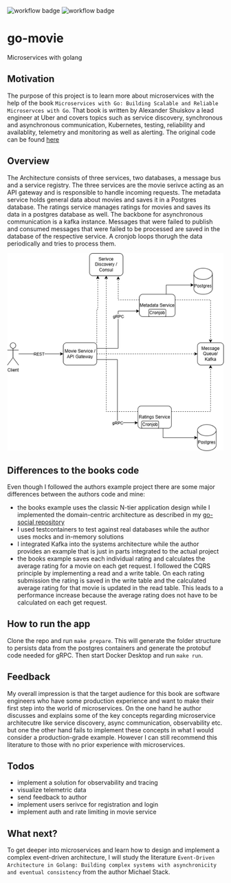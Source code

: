 ![workflow badge](https://github.com/karaMuha/go-movie/actions/workflows/ci.yaml/badge.svg)
![workflow badge](https://github.com/karaMuha/go-movie/actions/workflows/cd.yaml/badge.svg)

# go-movie
Microservices with golang

## Motivation
The purpose of this project is to learn more about microservices with the help of the book `Microservices with Go: Building Scalable and Reliable Microservces with Go`. That book is written by Alexander Shuiskov a lead engineer at Uber and covers topics such as service discovery, synchronous and asynchronous communication, Kubernetes, testing, reliability and availablity, telemetry and monitoring as well as alerting.
The original code can be found [here](https://github.com/PacktPublishing/Microservices-with-Go)

## Overview
The Architecture consists of three services, two databases, a message bus and a service registry. The three services are the movie serivce acting as an API gateway and is responsible to handle incoming requests. The metadata service holds general data about movies and saves it in a Postgres database. The ratings service manages ratings for movies and saves its data in a postgres database as well. The backbone for asynchronous communication is a kafka instance.
Messages that were failed to publish and consumed messages that were failed to be processed are saved in the database of the respective service. A cronjob loops thorugh the data periodically and tries to process them.

![Diagram of the architecture](/microservice.drawio.png)

## Differences to the books code
Even though I followed the authors example project there are some major differences between the authors code and mine:
- the books example uses the classic N-tier application design while I implemented the domain-centric architecture as described in my [go-social repository](https://github.com/karaMuha/go-social)
- I used testcontainers to test against real databases while the author uses mocks and in-memory solutions
- I integrated Kafka into the systems architecture while the author provides an example that is just in parts integrated to the actual project
- the books example saves each individual rating and calculates the average rating for a movie on each get request. I followed the CQRS principle by implementing a read and a write table. On each rating submission the rating is saved in the write table and the calculated average rating for that movie is updated in the read table. This leads to a performance increase because the average rating does not have to be calculated on each get request.

## How to run the app
Clone the repo and run `make prepare`. This will generate the folder structure to persists data from the postgres containers and generate the protobuf code needed for gRPC. Then start Docker Desktop and run `make run`.

## Feedback
My overall impression is that the target audience for this book are software engineers who have some production experience and want to make their first step into the world of microservices.
On the one hand he author discusses and explains some of the key concepts regarding microservice architecutre like service discovery, async communication, observability etc. but one the other hand fails to implement these concepts in what I would consider a production-grade example.
However I can still recommend this literature to those with no prior experience with microservices.

## Todos
- implement a solution for observability and tracing
- visualize telemetric data
- send feedback to author
- implement users serivce for registration and login
- implement auth and rate limiting in movie service

## What next?
To get deeper into microservices and learn how to design and implement a complex event-driven architecture, I will study the literature `Event-Driven Architecture in Golang: Building complex systems with asynchronicity and eventual consistency` from the author Michael Stack.